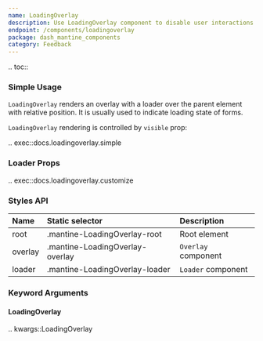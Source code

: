 ```yaml
---
name: LoadingOverlay
description: Use LoadingOverlay component to disable user interactions and indicate loading state.
endpoint: /components/loadingoverlay
package: dash_mantine_components
category: Feedback
---
```


.. toc::

### Simple Usage

`LoadingOverlay` renders an overlay with a loader over the parent element with relative position.
It is usually used to indicate loading state of forms.

`LoadingOverlay` rendering is controlled by `visible` prop:

.. exec::docs.loadingoverlay.simple

### Loader Props

.. exec::docs.loadingoverlay.customize

### Styles API

| Name    | Static selector                 | Description         |
|:--------|:--------------------------------|:--------------------|
| root    | .mantine-LoadingOverlay-root    | Root element        |
| overlay | .mantine-LoadingOverlay-overlay | `Overlay` component |
| loader  | .mantine-LoadingOverlay-loader  | `Loader` component  |

### Keyword Arguments

#### LoadingOverlay

.. kwargs::LoadingOverlay
